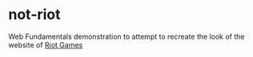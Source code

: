 # not-riot

Web Fundamentals demonstration to attempt to recreate the look of the website of [Riot Games](https://www.riotgames.com)
